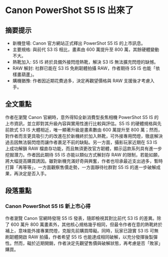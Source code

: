 # Canon PowerShot S5 IS 出來了

## 摘要提示
- 新機登場: Canon 官方網站正式釋出 PowerShot S5 IS 的上市訊息。
- 主要規格: 與前代 S3 IS 相比，畫素由 600 萬提升至 800 萬，其餘硬體變動不大。
- 熱靴加入: S5 IS 終於具備外接閃燈熱靴，解決 S3 IS 無法擴充閃燈的缺憾。
- RAW 解封: 社群已能在 S3 IS 免刷韌體拍攝 RAW，作者期待 S5 IS 也能「依樣畫葫蘆」。
- 購機猶豫: 作者因近期花費過多，決定再觀望價格與 RAW 支援後才考慮入手。

## 全文重點
作者在瀏覽 Canon 官網時，意外得知全新消費型長焦相機 PowerShot S5 IS 的上市資訊，並立即對其升級內容與實用性進行比較與評估。S5 IS 的硬體規格與先前款式 S3 IS 大體相近，唯一顯著升級是畫素數由 600 萬提升至 800 萬；然而，對作者而言更具吸引力的改進在於新機終於加入熱靴，可外接專用閃燈，徹底解決過去因無法裝閃燈而讓作者裹足不前的缺點。另一方面，攝影玩家近期在 S3 IS 上成功解鎖 RAW 檔直存功能，而且無須更改官方韌體，顯示這款系列具有進一步挖掘潛力。作者因此期待 S5 IS 亦能以類似方式解封存 RAW 的限制，若能如願，將大幅提高購買誘因。雖對新機充滿好奇與興奮，作者也坦承最近支出過多，暫時打算「再等等」，一方面觀察售價走勢，一方面靜待社群對 S5 IS 的進一步破解成果，再決定是否入手。

## 段落重點
### Canon PowerShot S5 IS 新上市心得
作者瀏覽 Canon 官網時發現 S5 IS 發表，隨即檢視其對比前代 S3 IS 的差異。除了 600 萬升 800 萬畫素外，其他核心規格幾乎相同，但最令作者在意的熱靴終於補上，意味能外接專業閃燈，克服先前購買障礙。同時，玩家已證實 S3 IS 可無刷韌體開啟 RAW 拍攝，作者希望 S5 IS 也能達成相同破解，以充分發揮後製彈性。然而，礙於近期開銷，作者決定先觀望售價與破解狀態，再考慮是否「敗家」購買。